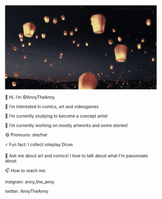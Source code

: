 ![](banner/gittt.gif)

👋 Hi, I’m @AnnyTheAnny

👀 I’m interested in comics, art and videogames

🌱 I’m currently studying to become a concept artist

🔭 I’m currently working on mostly artworks and some stories!

😄 Pronouns: she/her

⚡ Fun fact: I collect roleplay Dices

💬 Ask me about art and comics! I love to talk about what I'm passionate about 

📫 How to reach me:

instgram: anny_the_anny

twitter: AnnyTheAnny

<!--
**AnnyTheAnny/AnnyTheAnny** is a ✨ _special_ ✨ repository because its `README.md` (this file) appears on your GitHub profile.
